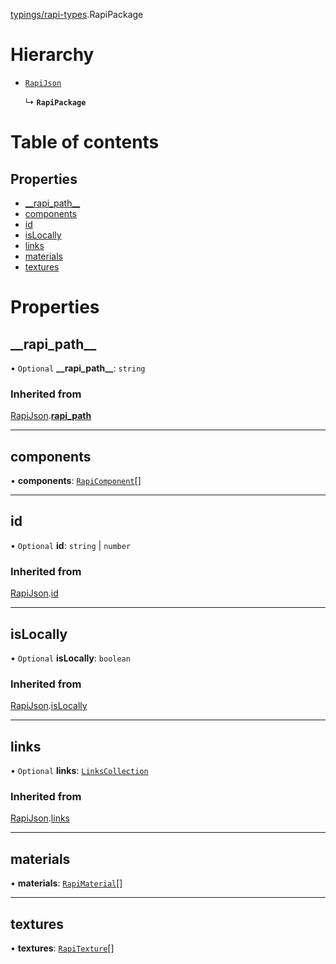 [typings/rapi-types](../modules/typings_rapi_types.md).RapiPackage

# Hierarchy

- [`RapiJson`](typings_rapi_types.RapiJson.md)

  ↳ **`RapiPackage`**

# Table of contents

## Properties

- [\_\_rapi\_path\_\_](typings_rapi_types.RapiPackage.md#__rapi_path__)
- [components](typings_rapi_types.RapiPackage.md#components)
- [id](typings_rapi_types.RapiPackage.md#id)
- [isLocally](typings_rapi_types.RapiPackage.md#islocally)
- [links](typings_rapi_types.RapiPackage.md#links)
- [materials](typings_rapi_types.RapiPackage.md#materials)
- [textures](typings_rapi_types.RapiPackage.md#textures)

# Properties

## \_\_rapi\_path\_\_

• `Optional` **\_\_rapi\_path\_\_**: `string`

### Inherited from

[RapiJson](typings_rapi_types.RapiJson.md).[__rapi_path__](typings_rapi_types.RapiJson.md#__rapi_path__)

___

## components

• **components**: [`RapiComponent`](typings_rapi_types.RapiComponent.md)[]

___

## id

• `Optional` **id**: `string` \| `number`

### Inherited from

[RapiJson](typings_rapi_types.RapiJson.md).[id](typings_rapi_types.RapiJson.md#id)

___

## isLocally

• `Optional` **isLocally**: `boolean`

### Inherited from

[RapiJson](typings_rapi_types.RapiJson.md).[isLocally](typings_rapi_types.RapiJson.md#islocally)

___

## links

• `Optional` **links**: [`LinksCollection`](typings_rapi_types.LinksCollection.md)

### Inherited from

[RapiJson](typings_rapi_types.RapiJson.md).[links](typings_rapi_types.RapiJson.md#links)

___

## materials

• **materials**: [`RapiMaterial`](typings_rapi_types.RapiMaterial.md)[]

___

## textures

• **textures**: [`RapiTexture`](typings_rapi_types.RapiTexture.md)[]
